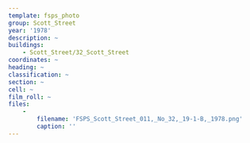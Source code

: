 ```yaml
---
template: fsps_photo
group: Scott_Street
year: '1978'
description: ~
buildings:
    - Scott_Street/32_Scott_Street
coordinates: ~
heading: ~
classification: ~
section: ~
cell: ~
film_roll: ~
files:
    -
        filename: 'FSPS_Scott_Street_011,_No_32,_19-1-B,_1978.png'
        caption: ''
---
```


